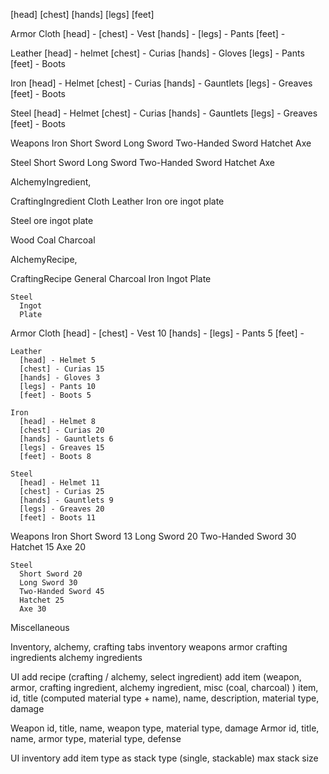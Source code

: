 
[head]
[chest]
[hands]
[legs]
[feet]

Armor
  Cloth
    [head] -
    [chest] - Vest
    [hands] -
    [legs] - Pants
    [feet] -

  Leather
    [head] - helmet
    [chest] - Curias
    [hands] - Gloves
    [legs] - Pants
    [feet] - Boots

  Iron
    [head] - Helmet
    [chest] - Curias
    [hands] - Gauntlets
    [legs] - Greaves
    [feet] - Boots

  Steel
    [head] - Helmet
    [chest] - Curias
    [hands] - Gauntlets
    [legs] - Greaves
    [feet] - Boots

Weapons
  Iron
    Short Sword
    Long Sword
    Two-Handed Sword
    Hatchet
    Axe

  Steel
    Short Sword
    Long Sword
    Two-Handed Sword
    Hatchet
    Axe

AlchemyIngredient,

CraftingIngredient
  Cloth
  Leather
  Iron
    ore
    ingot
    plate

  Steel
    ore
    ingot
    plate

  Wood
  Coal
  Charcoal

AlchemyRecipe,

CraftingRecipe
  General
    Charcoal
    Iron
      Ingot
      Plate

    Steel
      Ingot
      Plate

  Armor
    Cloth
      [head] -
      [chest] - Vest 10
      [hands] -
      [legs] - Pants 5
      [feet] -

    Leather
      [head] - Helmet 5
      [chest] - Curias 15
      [hands] - Gloves 3
      [legs] - Pants 10
      [feet] - Boots 5

    Iron
      [head] - Helmet 8
      [chest] - Curias 20
      [hands] - Gauntlets 6
      [legs] - Greaves 15
      [feet] - Boots 8

    Steel
      [head] - Helmet 11
      [chest] - Curias 25
      [hands] - Gauntlets 9
      [legs] - Greaves 20
      [feet] - Boots 11

  Weapons
    Iron
      Short Sword 13
      Long Sword 20
      Two-Handed Sword 30
      Hatchet 15
      Axe 20

    Steel
      Short Sword 20
      Long Sword 30
      Two-Handed Sword 45
      Hatchet 25
      Axe 30

Miscellaneous


Inventory, alchemy, crafting tabs
inventory
weapons
armor
crafting ingredients
alchemy ingredients


UI
add recipe (crafting / alchemy, select ingredient)
add item (weapon, armor, crafting ingredient, alchemy ingredient, misc (coal, charcoal) )
item, id, title (computed material type + name), name, description, material type, damage

Weapon
  id, title, name, weapon type, material type, damage
Armor
  id, title, name, armor type, material type, defense

UI inventory
add item type as stack type (single, stackable)
max stack size
